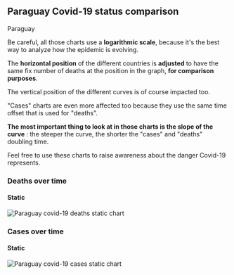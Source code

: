## Paraguay Covid-19 status comparison 

Paraguay



Be careful, all those charts use a **logarithmic scale**, because it's the best way to analyze how the epidemic is evolving.
 
The **horizontal position** of the different countries is **adjusted** to have the same fix number of deaths at the position in the graph, **for comparison purposes**.

The vertical position of the different curves is of course impacted too.

"Cases" charts are even more affected too because they use the same time offset that is used for "deaths".

**The most important thing to look at in those charts is the slope of the curve** : the steeper the curve, the shorter the "cases" and "deaths" doubling time.

Feel free to use these charts to raise awareness about the danger Covid-19 represents. 


 
### Deaths over time
 
#### Static
![Paraguay covid-19 deaths static chart](https://raw.githubusercontent.com/madlag/coronavirus_study/master/notebooks/graphs/2020-03-30/countries/Paraguay/2020-03-30_Paraguay_deaths.png "Paraguay covid-19 deaths static chart")   

 
### Cases over time
 
#### Static
![Paraguay covid-19 cases static chart](https://raw.githubusercontent.com/madlag/coronavirus_study/master/notebooks/graphs/2020-03-30/countries/Paraguay/2020-03-30_Paraguay_cases.png "Paraguay covid-19 cases static chart")   

